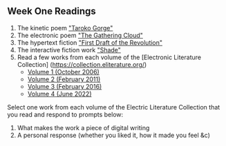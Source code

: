 ## Week One Readings

1. The kinetic poem ["Taroko Gorge"](https://collection.eliterature.org/3/work.html?work=taroko-gorge)
2. The electronic poem ["The Gathering Cloud"](https://luckysoap.com/thegatheringcloud/)
3. The hypertext fiction ["First Draft of the Revolution"](https://collection.eliterature.org/3/work.html?work=first-draft-of-the-revolution)
4. The interactive fiction work ["Shade"](https://pr-if.org/play/shade/)
5. Read a few works from each volume of the [Electronic Literature Collection] (https://collection.eliterature.org/)
   * [Volume 1 (October 2006)](https://collection.eliterature.org/1/)
   * [Volume 2 (February 2011)](https://collection.eliterature.org/2/)
   * [Volume 3 (February 2016)](https://collection.eliterature.org/3/)
   * [Volume 4 (June 2022)](https://collection.eliterature.org/4/)

Select one work from each volume of the Electric Literature Collection that you read and respond to prompts below:
1. What makes the work a piece of digital writing
2. A personal response (whether you liked it, how it made you feel &c)
